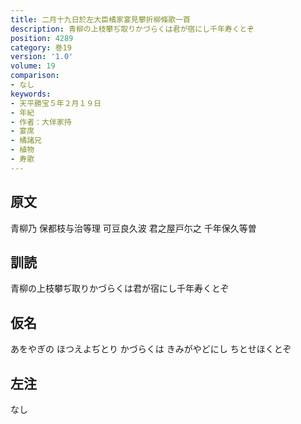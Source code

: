```yaml
---
title: 二月十九日於左大臣橘家宴見攀折柳條歌一首
description: 青柳の上枝攀ぢ取りかづらくは君が宿にし千年寿くとぞ
position: 4289
category: 巻19
version: '1.0'
volume: 19
comparison:
- なし
keywords:
- 天平勝宝５年２月１９日
- 年紀
- 作者：大伴家持
- 宴席
- 橘諸兄
- 植物
- 寿歌
---
```


## 原文

青柳乃 保都枝与治等理 可豆良久波 君之屋戸尓之 千年保久等曽

## 訓読

青柳の上枝攀ぢ取りかづらくは君が宿にし千年寿くとぞ

## 仮名

あをやぎの ほつえよぢとり かづらくは きみがやどにし ちとせほくとぞ

## 左注

なし
